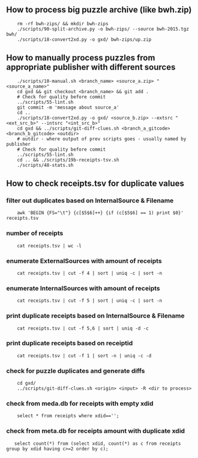 ## How to process big puzzle archive (like bwh.zip)

        rm -rf bwh-zips/ && mkdir bwh-zips
        ./scripts/90-split-archive.py -o bwh-zips/ --source bwh-2015.tgz bwh/
        ./scripts/18-convert2xd.py -o gxd/ bwh-zips/up.zip


## How to manually process puzzles from appropriate publisher with different sources

        ./scripts/10-manual.sh <branch_name> <source_a.zip> "<source_a_name>"
        cd gxd && git checkout <branch_name> && git add .
        # Check for quality before commit
        ../scripts/55-lint.sh
        git commit -m 'message about source_a'
        cd ..
        ./scripts/18-convert2xd.py -o gxd/ <source_b.zip> --extsrc "<ext_src_b>" --intsrc "<int_src_b>"
        cd gxd && ../scripts/git-diff-clues.sh <branch_a_gitcode> <branch_b_gitcode> <outdir>
        # outdir - where output of prev scripts goes - usually named by publisher
        # Check for quality before commit
        ../scripts/55-lint.sh
        cd .. && ./scripts/19b-receipts-tsv.sh
        ./scripts/48-stats.sh

## How to check receipts.tsv for duplicate values

### filter out duplicates based on InternalSource & Filename

        awk 'BEGIN {FS="\t"} {c[$5$6]++} {if (c[$5$6] == 1) print $0}' receipts.tsv

### number of receipts

        cat receipts.tsv | wc -l

### enumerate ExternalSources with amount of receipts

        cat receipts.tsv | cut -f 4 | sort | uniq -c | sort -n

### enumerate InternalSources with amount of receipts

        cat receipts.tsv | cut -f 5 | sort | uniq -c | sort -n

### print duplicate receipts based on InternalSource & Filename

        cat receipts.tsv | cut -f 5,6 | sort | uniq -d -c

### print duplicate receipts based on receiptid

        cat receipts.tsv | cut -f 1 | sort -n | uniq -c -d

### check for puzzle duplicates and generate diffs

        cd gxd/
        ../scripts/git-diff-clues.sh <origin> <input> -R <dir to process>

### check from meda.db for receipts with empty xdid

        select * from receipts where xdid=='';

### check from meta.db for receipts amount with duplicate xdid

       select count(*) from (select xdid, count(*) as c from receipts group by xdid having c>=2 order by c);

